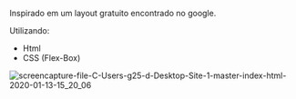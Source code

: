 Inspirado em um layout gratuito encontrado no google.

Utilizando: 
<ul>
  <li>Html</li>
  <li>CSS (Flex-Box)</li>
</ul>

![screencapture-file-C-Users-g25-d-Desktop-Site-1-master-index-html-2020-01-13-15_20_06](https://user-images.githubusercontent.com/41700939/72281266-f4a83200-3618-11ea-8376-bad7c69b23b6.png)
